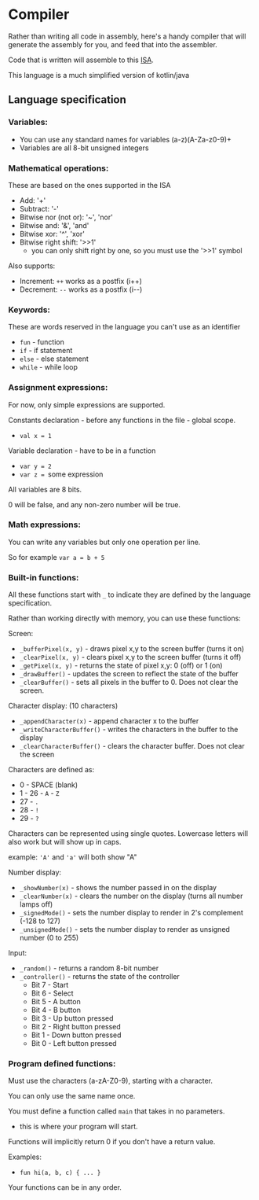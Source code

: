 # Compiler

Rather than writing all code in assembly, here's a handy compiler that will generate the assembly for you, and feed
that into the assembler.

Code that is written will assemble to this [ISA](https://docs.google.com/spreadsheets/d/1Bj3wHV-JifR2vP4HRYoCWrdXYp3sGMG0Q58Nm56W4aI/edit?gid=0#gid=0).

This language is a much simplified version of kotlin/java

## Language specification

### Variables:
* You can use any standard names for variables (a-z)(A-Za-z0-9)+
* Variables are all 8-bit unsigned integers 

### Mathematical operations:

These are based on the ones supported in the ISA

* Add: '+'
* Subtract: '-'
* Bitwise nor (not or): '~', 'nor'
* Bitwise and: '&', 'and'
* Bitwise xor: '^', 'xor'
* Bitwise right shift: '>>1'
  * you can only shift right by one, so you must use the '>>1' symbol

Also supports:
* Increment: `++` works as a postfix (i++)
* Decrement: `--` works as a postfix (i--)

### Keywords:

These are words reserved in the language you can't use as an identifier

* `fun` - function
* `if` - if statement
* `else` - else statement
* `while` - while loop

### Assignment expressions:

For now, only simple expressions are supported.

Constants declaration - before any functions in the file - global scope.
* `val x = 1`

Variable declaration - have to be in a function
* `var y = 2`
* `var z = `some expression

All variables are 8 bits. 

0 will be false, and any non-zero number will be true.

### Math expressions:

You can write any variables but only one operation per line.

So for example `var a = b + 5`

### Built-in functions:

All these functions start with `_` to indicate they are
defined by the language specification.

Rather than working directly with memory, you can use
these functions:

Screen:
* `_bufferPixel(x, y)` - draws pixel x,y to the screen buffer (turns it on)
* `_clearPixel(x, y)` - clears pixel x,y to the screen buffer (turns it off)
* `_getPixel(x, y)` - returns the state of pixel x,y: 0 (off) or 1 (on)
* `_drawBuffer()` - updates the screen to reflect the state of the buffer
* `_clearBuffer()` - sets all pixels in the buffer to 0. Does not clear the screen.

Character display: (10 characters)
* `_appendCharacter(x)` - append character x to the buffer
* `_writeCharacterBuffer()` - writes the characters in the buffer to the display
* `_clearCharacterBuffer()` - clears the character buffer. Does not clear the screen

Characters are defined as:
* 0 - SPACE (blank) ` `
* 1 - 26 - `A` - `Z`
* 27 - `.`
* 28 - `!`
* 29 - `?`

Characters can be represented using single quotes. Lowercase letters will also work but will show up in caps.

example: `'A'` and `'a'` will both show "A"

Number display: 
* `_showNumber(x)` - shows the number passed in on the display
* `_clearNumber(x)` - clears the number on the display (turns all number lamps off)
* `_signedMode()` - sets the number display to render in 2's complement (-128 to 127)
* `_unsignedMode()` - sets the number display to render as unsigned number (0 to 255)

Input:
* `_random()` - returns a random 8-bit number
* `_controller()` - returns the state of the controller
  * Bit 7 - Start
  * Bit 6 - Select
  * Bit 5 - A button
  * Bit 4 - B button
  * Bit 3 - Up button pressed
  * Bit 2 - Right button pressed
  * Bit 1 - Down button pressed
  * Bit 0 - Left button pressed

### Program defined functions:

Must use the characters (a-zA-Z0-9), starting with a character.

You can only use the same name once.

You must define a function called `main` that takes in no parameters.
* this is where your program will start.

Functions will implicitly return 0 if you don't have a return value.

Examples:
* `fun hi(a, b, c) { ... }`

Your functions can be in any order.